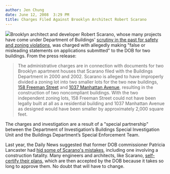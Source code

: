 ```yaml
---
author: Jen Chung
date: June 12, 2008  3:29 PM
title: Charges Filed Against Brooklyn Architect Robert Scarano
---
```


<p><img src="https://web.archive.org/web/20110611050322im_/http://gothamist.com/attachments/jen/2007_11_scarano.JPG" class="right">Brooklyn architect and developer Robert Scarano, whose many projects have come under Department of Buildings&apos; <a href="https://web.archive.org/web/20110611050322/http://gothamist.com/2007/11/06/brooklyn_archit.php">scrutiny in the past for safety and zoning violations</a>,  was charged with allegedly making &quot;false or misleading statements on applications submitted&quot; to the DOB for two buildings.  From the press release:</p><blockquote>The administrative charges are in connection with documents for two Brooklyn apartment houses that Scarano filed with the Buildings Department in 2000 and 2002. Scarano is alleged to have improperly divided a zoning lot into two smaller lots for the two new buildings, <a href="https://web.archive.org/web/20110611050322/http://maps.google.com/maps?hl=en&amp;client=firefox-a&amp;rls=org.mozilla:en-US:official&amp;hs=UwX&amp;q=158+Freeman+St,+Brooklyn,+NY+11222,+USA&amp;um=1&amp;ie=UTF-8&amp;sa=X&amp;oi=geocode_result&amp;resnum=1&amp;ct=title">158 Freeman Street</a> and <a href="https://web.archive.org/web/20110611050322/http://maps.google.com/maps?hl=en&amp;client=firefox-a&amp;q=1037+Manhattan+Ave,+Brooklyn,+NY+11222,+USA&amp;ie=UTF8&amp;ll=40.739551,-73.95494&amp;spn=0.01099,0.025234&amp;t=h&amp;z=15&amp;iwloc=addr">1037 Manhattan Avenue</a>, resulting in the construction of two noncompliant buildings. With the two independent zoning lots, 158 Freeman Street could not have been legally built at all as a residential building and 1037 Manhattan Avenue as designed would have been smaller by approximately 2,000 square feet.</blockquote>The charges and investigation are a result of a &quot;special partnership&quot; between the Department of Investigation&#x2019;s Buildings Special Investigation Unit and the Buildings Department&#x2019;s Special Enforcement Team.<p></p>

<p>Last year, the Daily News suggested that former DOB commissioner Patricia Lancaster had <a href="https://web.archive.org/web/20110611050322/http://gothamist.com/2007/12/10/buildings_dept.php">hid some of Scarano&apos;s mistakes</a>, including one involving a construction fatality.  Many engineers and architects, like Scarano, <a href="https://web.archive.org/web/20110611050322/http://gothamist.com/2008/03/04/engineer_pleads.php">self-certify their plans</a>, which are then accepted by the DOB because it takes so long to approve them.  No doubt that will have to change.</p>